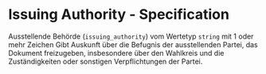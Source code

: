 # Issuing Authority - Specification

Ausstellende Behörde (`issuing_authority`) vom Wertetyp `string` mit 1 oder mehr Zeichen Gibt Auskunft über die Befugnis der ausstellenden Partei, das Dokument freizugeben, insbesondere über den Wahlkreis und die Zuständigkeiten oder sonstigen Verpflichtungen der Partei.